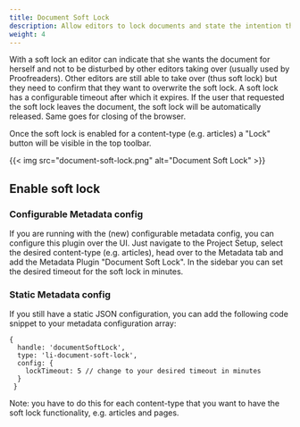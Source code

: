 ```yaml
---
title: Document Soft Lock
description: Allow editors to lock documents and state the intention that they don't want to be disturbed by other editors.
weight: 4
---
```


With a soft lock an editor can indicate that she wants the document for herself and not to be disturbed by other editors taking over (usually used by Proofreaders). Other editors are still able to take over (thus soft lock) but they need to confirm that they want to overwrite the soft lock.
A soft lock has a configurable timeout after which it expires.
If the user that requested the soft lock leaves the document, the soft lock will be automatically released. Same goes for closing of the browser.

Once the soft lock is enabled for a content-type (e.g. articles) a "Lock" button will be visible in the top toolbar.

{{< img src="document-soft-lock.png" alt="Document Soft Lock" >}}

## Enable soft lock

### Configurable Metadata config

If you are running with the (new) configurable metadata config, you can configure this plugin over the UI. Just navigate to the Project Setup, select the desired content-type (e.g. articles), head over to the Metadata tab and add the Metadata Plugin "Document Soft Lock". In the sidebar you can set the desired timeout for the soft lock in minutes.

### Static Metadata config

If you still have a static JSON configuration, you can add the following code snippet to your metadata configuration array:
```
{
  handle: 'documentSoftLock',
  type: 'li-document-soft-lock',
  config: {
    lockTimeout: 5 // change to your desired timeout in minutes
  }
 }
```

Note: you have to do this for each content-type that you want to have the soft lock functionality, e.g. articles and pages.
